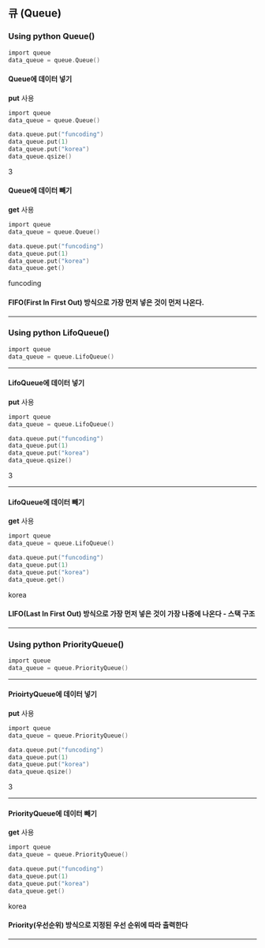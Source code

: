 ## 큐 (Queue)
### Using python Queue()

```c
import queue
data_queue = queue.Queue()
```

#### Queue에 데이터 넣기
**put** 사용
```c
import queue
data_queue = queue.Queue()

data.queue.put("funcoding")
data_queue.put(1)
data_queue.put("korea")
data_queue.qsize()
```
3


#### Queue에 데이터 빼기
**get** 사용

```c
import queue
data_queue = queue.Queue()

data.queue.put("funcoding")
data_queue.put(1)
data_queue.put("korea")
data_queue.get()
```

funcoding

#### FIFO(First In First Out) 방식으로 가장 먼저 넣은 것이 먼저 나온다.

----------------------

### Using python LifoQueue()
```c
import queue
data_queue = queue.LifoQueue()
```
------------------------

#### LifoQueue에 데이터 넣기
**put** 사용
```c
import queue
data_queue = queue.LifoQueue()

data.queue.put("funcoding")
data_queue.put(1)
data_queue.put("korea")
data_queue.qsize()
```
3

--------------------
#### LifoQueue에 데이터 빼기
**get** 사용

```c
import queue
data_queue = queue.LifoQueue()

data.queue.put("funcoding")
data_queue.put(1)
data_queue.put("korea")
data_queue.get()
```

korea

#### LIFO(Last In First Out) 방식으로 가장 먼저 넣은 것이 가장 나중에 나온다 - 스택 구조

--------------------

### Using python PriorityQueue()
```c
import queue
data_queue = queue.PriorityQueue()
```
------------------------

#### PrioirtyQueue에 데이터 넣기
**put** 사용
```c
import queue
data_queue = queue.PriorityQueue()

data.queue.put("funcoding")
data_queue.put(1)
data_queue.put("korea")
data_queue.qsize()
```
3

--------------------
#### PriorityQueue에 데이터 빼기
**get** 사용

```c
import queue
data_queue = queue.PriorityQueue()

data.queue.put("funcoding")
data_queue.put(1)
data_queue.put("korea")
data_queue.get()
```

korea

#### Priority(우선순위) 방식으로 지정된 우선 순위에 따라 출력한다

--------------------


